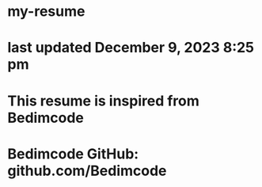 # my-resume
# last updated December 9, 2023 8:25 pm
# This resume is inspired from Bedimcode
# Bedimcode GitHub: github.com/Bedimcode
